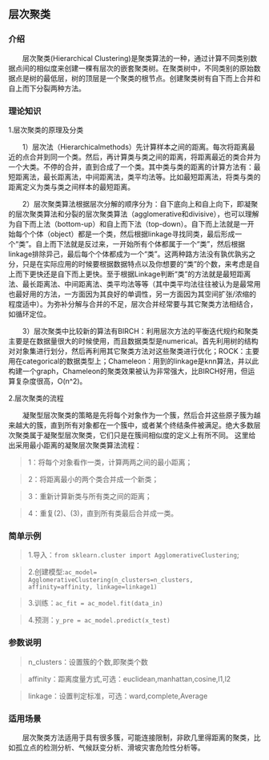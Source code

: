 <h2>层次聚类</h2>

<h3>介绍</h3>

　　层次聚类(Hierarchical Clustering)是聚类算法的一种，通过计算不同类别数据点间的相似度来创建一棵有层次的嵌套聚类树。在聚类树中，不同类别的原始数据点是树的最低层，树的顶层是一个聚类的根节点。创建聚类树有自下而上合并和自上而下分裂两种方法。

<h3>理论知识</h3>

1.层次聚类的原理及分类

　　1）层次法（Hierarchicalmethods）先计算样本之间的距离。每次将距离最近的点合并到同一个类。然后，再计算类与类之间的距离，将距离最近的类合并为一个大类。不停的合并，直到合成了一个类。其中类与类的距离的计算方法有：最短距离法，最长距离法，中间距离法，类平均法等。比如最短距离法，将类与类的距离定义为类与类之间样本的最短距离。

　　2）层次聚类算法根据层次分解的顺序分为：自下底向上和自上向下，即凝聚的层次聚类算法和分裂的层次聚类算法（agglomerative和divisive），也可以理解为自下而上法（bottom-up）和自上而下法（top-down）。自下而上法就是一开始每个个体（object）都是一个类，然后根据linkage寻找同类，最后形成一个“类”。自上而下法就是反过来，一开始所有个体都属于一个“类”，然后根据linkage排除异己，最后每个个体都成为一个“类”。这两种路方法没有孰优孰劣之分，只是在实际应用的时候要根据数据特点以及你想要的“类”的个数，来考虑是自上而下更快还是自下而上更快。至于根据Linkage判断“类”的方法就是最短距离法、最长距离法、中间距离法、类平均法等等（其中类平均法往往被认为是最常用也最好用的方法，一方面因为其良好的单调性，另一方面因为其空间扩张/浓缩的程度适中）。为弥补分解与合并的不足，层次合并经常要与其它聚类方法相结合，如循环定位。

　　3）层次聚类中比较新的算法有BIRCH：利用层次方法的平衡迭代规约和聚类主要是在数据量很大的时候使用，而且数据类型是numerical。首先利用树的结构对对象集进行划分，然后再利用其它聚类方法对这些聚类进行优化；ROCK：主要用在categorical的数据类型上；Chameleon：用到的linkage是knn算法，并以此构建一个graph，Chameleon的聚类效果被认为非常强大，比BIRCH好用，但运算复杂度很高，O(n^2)。

2.层次聚类的流程

　　凝聚型层次聚类的策略是先将每个对象作为一个簇，然后合并这些原子簇为越来越大的簇，直到所有对象都在一个簇中，或者某个终结条件被满足。绝大多数层次聚类属于凝聚型层次聚类，它们只是在簇间相似度的定义上有所不同。 这里给出采用最小距离的凝聚层次聚类算法流程：


> 1：将每个对象看作一类，计算两两之间的最小距离；

> 2：将距离最小的两个类合并成一个新类；

> 3：重新计算新类与所有类之间的距离；

> 4：重复(2)、(3)，直到所有类最后合并成一类。


<h3>简单示例</h3>

> 1.导入：`from sklearn.cluster import AgglomerativeClustering`;

> 2.创建模型:`ac_model= AgglomerativeClustering(n_clusters=n_clusters, affinity=affinity, linkage=linkage1)`

> 3.训练：`ac_fit = ac_model.fit(data_in)`

> 4.预测：`y_pre = ac_model.predict(x_test)`

<h3>参数说明</h3>

> n_clusters：设置簇的个数,即聚类个数 

> affinity：距离度量方式,可选：euclidean,manhattan,cosine,l1,l2

> linkage：设置判定标准，可选：ward,complete,Average

<h3>适用场景</h3>

　　层次聚类方法适用于具有很多簇，可能连接限制，非欧几里得距离的聚类，比如孤立点的检测分析、气候跃变分析、滑坡灾害危险性分析等。